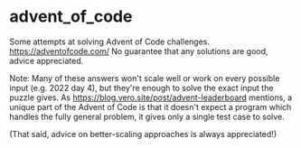 # advent_of_code
Some attempts at solving Advent of Code challenges.
https://adventofcode.com/
No guarantee that any solutions are good, advice appreciated.

Note: Many of these answers won't scale well or work on every possible input (e.g. 2022 day 4), 
but they're enough to solve the exact input the puzzle gives. 
As https://blog.vero.site/post/advent-leaderboard mentions, a unique part of the Advent of Code 
is that it doesn't expect a program which handles the fully general problem, it gives only a single test case to solve.

(That said, advice on better-scaling approaches is always appreciated!)